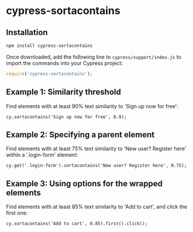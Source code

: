 # cypress-sortacontains


## Installation

```sh
npm install cypress-sortacontains
```

Once downloaded, add the following line to `cypress/support/index.js` to import the commands into your Cypress project:

```js
require('cypress-sortacontains');
```

## Example 1: Similarity threshold

Find elements with at least 90% text similarity to 'Sign up now for free':

```
cy.sortacontains('Sign up now for free', 0.9);
```

## Example 2: Specifying a parent element

Find elements with at least 75% text similarity to 'New user? Register here' within a '.login-form' element:

```
cy.get('.login-form').sortacontains('New user? Register here', 0.75);
```

## Example 3: Using options for the wrapped elements

Find elements with at least 85% text similarity to 'Add to cart', and click the first one:

```
cy.sortacontains('Add to cart', 0.85).first().click();
```
